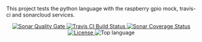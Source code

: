 This project tests the python language with the raspberry gpio mock, travis-ci and sonarcloud services.

<p align="center">
<a href="https://sonarcloud.io/dashboard?id=pietrop88_loraberry">
    <img alt="Sonar Quality Gate" src="https://img.shields.io/sonar/quality_gate/pietrop88_loraberry?server=https%3A%2F%2Fsonarcloud.io&style=for-the-badge">
</a>
<a href="https://travis-ci.org/pietrop88/loraberry">
    <img alt="Travis CI Build Status" src="https://img.shields.io/travis/pietrop88/loraberry?style=for-the-badge">
</a>
<a href="https://sonarcloud.io/component_measures?id=pietrop88_loraberry&metric=coverage&view=list">
  <img alt="Sonar Coverage Status" src="https://img.shields.io/sonar/coverage/pietrop88_loraberry?server=https%3A%2F%2Fsonarcloud.io&style=for-the-badge">
</a>
<a href="https://github.com/pietrop88/loRaBerry/blob/master/LICENSE">
  <img alt="License" src="https://img.shields.io/github/license/pietrop88/test_python_ci_raspberry?style=for-the-badge">
</a>
<img alt="Top language" src="https://img.shields.io/github/languages/top/pietrop88/loraberry?style=for-the-badge">
</p>
